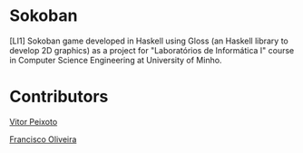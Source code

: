 # Sokoban
[LI1] Sokoban game developed in Haskell using Gloss (an Haskell library to develop 2D graphics) as a project for "Laboratórios de Informática I" course in Computer Science Engineering at University of Minho.

# Contributors

[Vitor Peixoto](https://github.com/VitorPeixoto97)

[Francisco Oliveira](https://github.com/Tibblue)
